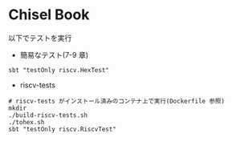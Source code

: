 # Chisel Book
以下でテストを実行
- 簡易なテスト(7-9 章)
```shell
sbt "testOnly riscv.HexTest"
```
- riscv-tests
```shell
# riscv-tests がインストール済みのコンテナ上で実行(Dockerfile 参照)
mkdir 
./build-riscv-tests.sh
./tohex.sh
sbt "testOnly riscv.RiscvTest"
```